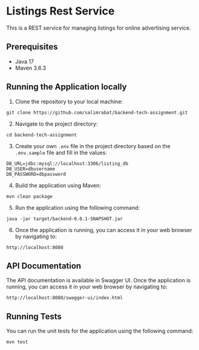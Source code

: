 # Listings Rest Service

This is a REST service for managing listings for online advertising service.

## Prerequisites

- Java 17
- Maven 3.6.3

## Running the Application locally
1. Clone the repository to your local machine:
```
git clone https://github.com/salimrabat/backend-tech-assignment.git
```
2. Navigate to the project directory:
```
cd backend-tech-assignment
```
3. Create your own `.env` file in the project directory based on the `.env.sample` file and fill in the values:
```
DB_URL=jdbc:mysql://localhost:3306/listing_db
DB_USER=dbusername
DB_PASSWORD=dbpassword
```
4. Build the application using Maven:
```
mvn clean package
```
5. Run the application using the following command:
```
java -jar target/backend-0.0.1-SNAPSHOT.jar
```
6. Once the application is running, you can access it in your web browser by navigating to:
```
http://localhost:8080
```
## API Documentation
The API documentation is available in Swagger UI. Once the application is running, you can access it in your web browser by navigating to:
```
http://localhost:8080/swagger-ui/index.html
```
## Running Tests
You can run the unit tests for the application using the following command:
```
mvn test
```
